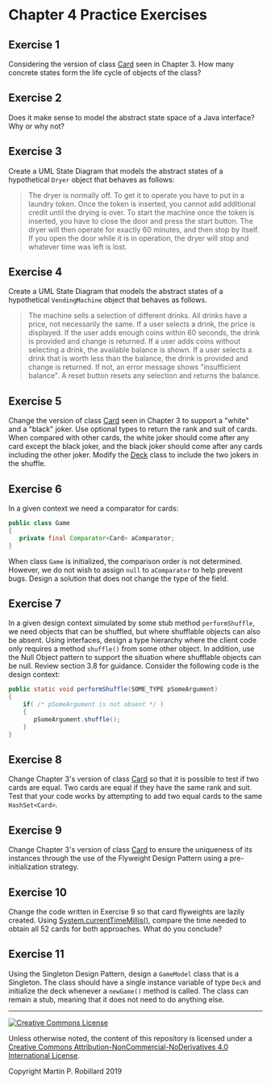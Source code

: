 # Chapter 4 Practice Exercises

## Exercise 1

Considering the version of class [Card](../chapter-code/chapter3/Card.java) seen in Chapter 3. How many concrete states form the life cycle of objects of the class?

## Exercise 2

Does it make sense to model the abstract state space of a Java interface? Why or why not?

## Exercise 3

Create a UML State Diagram that models the abstract states of a hypothetical `Dryer` object that behaves as follows:

> The dryer is normally off. To get it to operate you have to put in a laundry token. Once the token is inserted, you cannot add additional credit until the drying is over. To start the machine once the token is inserted, you have to close the door and press the start button. The dryer will then operate for exactly 60 minutes, and then stop by itself. If you open the door while it is in operation, the dryer will stop and whatever time was left is lost.

## Exercise 4

Create a UML State Diagram that models the abstract states of a hypothetical `VendingMachine` object that behaves as follows. 

> The machine sells a selection of different drinks. All drinks have a price, not necessarily the same. If a user selects a drink, the price is displayed. If the user adds enough coins within 60 seconds, the drink is provided and change is returned. If a user adds coins without selecting a drink, the available balance is shown. If a user selects a drink that is worth less than the balance, the drink is provided and change is returned. If not, an error message shows "insufficient balance". A reset button resets any selection and returns the balance.

## Exercise 5

Change the version of class [Card](../chapter-code/chapter3/Card.java) seen in Chapter 3 to support a "white" and a "black" joker. Use optional types to return the rank and suit of cards. When compared with other cards, the white joker should come after any card except the black joker, and the black joker should come after any cards including the other joker. Modify the [Deck](../chapter-code/chapter3/Deck.java) class to include the two jokers in the shuffle.

## Exercise 6

In a given context we need a comparator for cards:

```java
public class Game
{
   private final Comparator<Card> aComparator;
}
```

When class `Game` is initialized, the comparison order is not determined. However, we do not wish to assign `null` to `aComparator` to help prevent bugs. Design a solution that does not change the type of the field.

## Exercise 7

In a given design context simulated by some stub method `performShuffle`, we need objects that can be shuffled, but where shufflable objects can also be absent. Using interfaces, design a type hierarchy where the client code only requires a method `shuffle()` from some other object. In addition, use the Null Object pattern to support the situation where shufflable objects can be null. Review section 3.8 for guidance. Consider the following code is the design context:

```java
public static void performShuffle(SOME_TYPE pSomeArgument)
{
    if( /* pSomeArgument is not absent */ )
    {
       pSomeArgument.shuffle();
    }
} 
```

## Exercise 8

Change Chapter 3's version of class [Card](../chapter-code/chapter3/Card.java) so that it is possible to test if two cards are equal. Two cards are equal if they have the same rank and suit. Test that your code works by attempting to add two equal cards to the same `HashSet<Card>`.

## Exercise 9

Change Chapter 3's version of class [Card](../chapter-code/chapter3/Card.java) to ensure the uniqueness of its instances through the use of the Flyweight Design Pattern using a pre-initialization strategy.

## Exercise 10

Change the code written in Exercise 9 so that card flyweights are lazily created. Using [System.currentTimeMillis()](https://docs.oracle.com/javase/8/docs/api/java/lang/System.html#currentTimeMillis--), compare the time needed to obtain all 52 cards for both approaches. What do you conclude?

## Exercise 11

Using the Singleton Design Pattern, design a `GameModel` class that is a Singleton. The class should have a single instance variable of type `Deck` and initialize the deck whenever a `newGame()` method is called. The class can remain a stub, meaning that it does not need to do anything else.


---
<a rel="license" href="http://creativecommons.org/licenses/by-nc-nd/4.0/"><img alt="Creative Commons License" style="border-width:0" src="https://i.creativecommons.org/l/by-nc-nd/4.0/88x31.png" /></a>

Unless otherwise noted, the content of this repository is licensed under a <a rel="license" href="http://creativecommons.org/licenses/by-nc-nd/4.0/">Creative Commons Attribution-NonCommercial-NoDerivatives 4.0 International License</a>. 

Copyright Martin P. Robillard 2019
